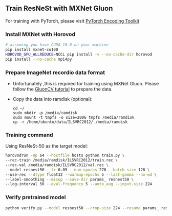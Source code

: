 ## Train ResNeSt with MXNet Gluon

For training with PyTorch, please visit [PyTorch Encoding Toolkit](https://hangzhang.org/PyTorch-Encoding/model_zoo/imagenet.html)

### Install MXNet with Horovod

```bash
# assuming you have CUDA 10.0 on your machine
pip install mxnet-cu100
HOROVOD_GPU_ALLREDUCE=NCCL pip install -v --no-cache-dir horovod
pip install --no-cache mpi4py
```

### Prepare ImageNet recordio data format

- Unfortunately ,this is required for training using MXNet Gluon. Please follow the [GluonCV tutorial](https://gluon-cv.mxnet.io/build/examples_datasets/recordio.html) to prepare the data.
- Copy the data into ramdisk (optional):
	
	```
	cd ~/
	sudo mkdir -p /media/ramdisk
	sudo mount -t tmpfs -o size=200G tmpfs /media/ramdisk
	cp -r /home/ubuntu/data/ILSVRC2012/ /media/ramdisk
	```

### Training command

Using ResNeSt-50 as the target model:

```bash
horovodrun -np 64 --hostfile hosts python train.py \
--rec-train /media/ramdisk/ILSVRC2012/train.rec \
--rec-val /media/ramdisk/ILSVRC2012/val.rec \
--model resnest50 --lr 0.05 --num-epochs 270 --batch-size 128 \
--use-rec --dtype float32 --warmup-epochs 5 --last-gamma --no-wd \
--label-smoothing --mixup --save-dir params_ resnest50 \
--log-interval 50 --eval-frequency 5 --auto_aug --input-size 224
```

### Verify pretrained model

```bash
python verify.py --model resnest50 --crop-size 224 --resume params_ resnest50/imagenet-resnest50-269.params
```